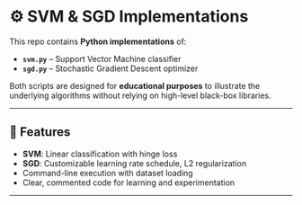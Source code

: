 # ⚙️ SVM & SGD Implementations

This repo contains **Python implementations** of:
- **`svm.py`** – Support Vector Machine classifier
- **`sgd.py`** – Stochastic Gradient Descent optimizer

Both scripts are designed for **educational purposes** to illustrate the underlying algorithms without relying on high-level black-box libraries.

---

## 📌 Features
- **SVM**: Linear classification with hinge loss
- **SGD**: Customizable learning rate schedule, L2 regularization
- Command-line execution with dataset loading
- Clear, commented code for learning and experimentation

---
